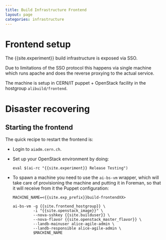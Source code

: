 ```yaml
---
title: Build Infrastructure Frontend
layout: page
categories: infrastructure
---
```


# Frontend setup

The {{site.experiment}} build infrastructure is exposed via SSO.

Due to limitations of the SSO protocol this happens via single machine which
runs apache and does the reverse proxying to the actual service.

The machine is setup in CERN/IT puppet + OpenStack facility in the hostgroup
`alibuild/frontend`.

# Disaster recovering

## Starting the frontend

The quick recipe to restart the frontend is:

- Login to `aiadm.cern.ch`.
- Set up your OpenStack environment by doing:

      eval $(ai-rc "{{site.experiment}} Release Testing")

- To spawn a machine you need to use the `ai-bs-vm` wrapper, which will take
  care of provisioning the machine and putting it in Foreman, so that it will
  receive from it the Puppet configuration:

      MACHINE_NAME=<{{site.exp_prefix}}build-frontendXX>

      ai-bs-vm -g {{site.frontend_hostgroup}} \
               -i "{{site.openstack_image}}" \
               --nova-sshkey {{site.builduser}} \
               --nova-flavor {{site.openstack_master_flavor}} \
               --landb-mainuser alice-agile-admin \
               --landb-responsible alice-agile-admin \
               $MACHINE_NAME
